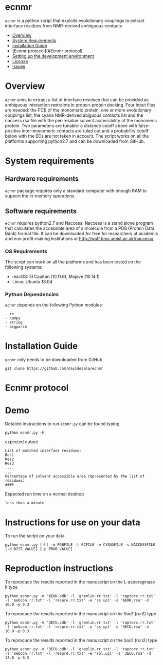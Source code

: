 # ecnmr
`ecnmr` is a python script that exploits evolutionary couplings to extract interface residues from NMR-derived ambiguous contacts 

- [Overview](#overview)
- [System Requirements](#system-requirements)
- [Installation Guide](#installation-guide)
- [Ecnmr protocol](#Ecnmr protocol)
- [Setting up the development environment](#setting-up-the-development-environment)
- [License](#license)
- [Issues](https://github.com/neurodata/mgcpy/issues)

# Overview
``ecnmr`` aims to extract a list of interface residues that can be provided as ambiguous interaction restraints in protein-protein docking. Four input files are needed: the PDB of the monomeric protein, one or more evolutionary couplings list, the cyana NMR-derived abiguous contacts list and the naccess rsa file with the per-residue solvent accessibility of the monomeric protein. Two parameters are tunable: a distance cutoff above with false-positive inter-monomeric contacts are ruled out and a probability cutoff below with the ECs are not taken in account. The script works on all the platforms supporting python2.7 and can be downloaded from GitHub.

# System requirements 
## Hardware requirements
`ecnmr` package requires only a standard computer with enough RAM to support the in-memory operations.

## Software requirements
`ecnmr` requires python2.7 and Naccess. Naccess is a stand alone program that calculates the accessible area of a molecule from a PDB (Protein Data Bank) format file. It can be downloaded for free for researchers at academic and  non profit-making institutions at http://wolf.bms.umist.ac.uk/naccess/

### OS Requirements
The script can work on all the platforms and has been tested on the following systems:
+ macOS: El Capitan (10.11.6), Mojave (10.14.1)
+ Linux: Ubuntu 18.04

### Python Dependencies
`ecnmr` depends on the following Python modules: 
```
- re 
- numpy 
- string
- argparse
```

# Installation Guide
`ecnmr` only needs to be downloaded from GitHub 
```
git clone https://github.com/davidesala/ecnmr 
```
# Ecnmr protocol


# Demo
Detailed instructions to run `ecnmr.py` can be found typing
```
python ecnmr.py -h
```
expected output
```
List of matched interface residues:
Res1
Res2
Res3
...
...
Percentage of solvent accessible area represented by the list of residues:
###%
```
Expected run time on a normal desktop
```
less than a minute
```
# Instructions for use on your data
To run the script on your data 
```
python ecnmr.py [-h] -m PDBFILE -l ECFILE -e CYANAFILE -s NACCESSFILE [-d DIST_VALUE] [-p PROB_VALUE]
```
# Reproduction instructions
To reproduce the results reported in the manuscript on the L-asparaginase II type
```
python ecnmr.py -m '6EOK.pdb' -l 'gremlin.rr.txt' -l 'raptorx.rr.txt' -l 'nebcon.rr.txt' -l 'respre.rr.txt' -e 'ss.upl' -s '6EOK.rsa' -d 10.0 -p 0.3
```
To reproduce the results reported in the manuscript on the Sod1 (run1) type
```
python ecnmr.py -m '3ECU.pdb' -l 'gremlin.rr.txt' -l 'raptorx.rr.txt' -l 'nebcon.rr.txt' -l 'respre.rr.txt' -e 'ss.upl' -s '3ECU.rsa' -d 10.0 -p 0.3
```
To reproduce the results reported in the manuscript on the Sod1 (run2) type 
```
python ecnmr.py -m '3ECU.pdb' -l 'gremlin.rr.txt' -l 'raptorx.rr.txt' -l 'nebcon.rr.txt' -l 'respre.rr.txt' -e 'sol.upl' -s '3ECU.rsa' -d 13.0 -p 0.3
```
